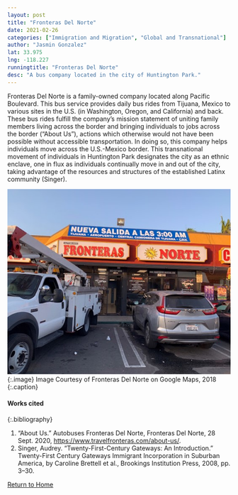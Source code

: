 ```yaml
---
layout: post
title: "Fronteras Del Norte"
date: 2021-02-26
categories: ["Immigration and Migration", "Global and Transnational"]
author: "Jasmin Gonzalez"
lat: 33.975
lng: -118.227
runningtitle: "Fronteras Del Norte"
desc: "A bus company located in the city of Huntington Park."
---
```

Fronteras Del Norte is a family-owned company located along Pacific Boulevard. This bus service provides daily bus rides from Tijuana, Mexico to various sites in the U.S. (in Washington, Oregon, and California) and back. These bus rides fulfill the company’s mission statement of uniting family members living across the border and bringing individuals to jobs across the border (“About Us”), actions which otherwise would not have been possible without accessible transportation. In doing so, this company helps individuals move across the U.S.-Mexico border. This transnational movement of individuals in Huntington Park designates the city as an ethnic enclave, one in flux as individuals continually move in and out of the city, taking advantage of the resources and structures of the established Latinx community (Singer). 

![Fronteras Del Norte](images/FronterasDelNorte_Pin4_Image1.jpg)
   {:.image} 
Image Courtesy of Fronteras Del Norte on Google Maps, 2018
   {:.caption} 

#### Works cited

{:.bibliography}
1. “About Us.” Autobuses Fronteras Del Norte, Fronteras Del Norte, 28 Sept. 2020, https://www.travelfronteras.com/about-us/.
2. Singer, Audrey. “Twenty-First-Century Gateways: An Introduction.” Twenty-First Century Gateways Immigrant Incorporation in Suburban America, by Caroline Brettell et al., Brookings Institution Press, 2008, pp. 3–30. 

[Return to Home](https://uclachicanxstudies.github.io/BarrioSuburbanisms/)

